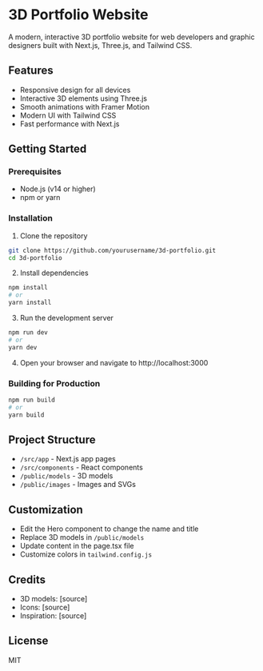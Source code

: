 # 3D Portfolio Website

A modern, interactive 3D portfolio website for web developers and graphic designers built with Next.js, Three.js, and Tailwind CSS.

## Features

- Responsive design for all devices
- Interactive 3D elements using Three.js
- Smooth animations with Framer Motion
- Modern UI with Tailwind CSS
- Fast performance with Next.js

## Getting Started

### Prerequisites

- Node.js (v14 or higher)
- npm or yarn

### Installation

1. Clone the repository
```bash
git clone https://github.com/yourusername/3d-portfolio.git
cd 3d-portfolio
```

2. Install dependencies
```bash
npm install
# or
yarn install
```

3. Run the development server
```bash
npm run dev
# or
yarn dev
```

4. Open your browser and navigate to http://localhost:3000

### Building for Production

```bash
npm run build
# or
yarn build
```

## Project Structure

- `/src/app` - Next.js app pages
- `/src/components` - React components
- `/public/models` - 3D models
- `/public/images` - Images and SVGs

## Customization

- Edit the Hero component to change the name and title
- Replace 3D models in `/public/models`
- Update content in the page.tsx file
- Customize colors in `tailwind.config.js`

## Credits

- 3D models: [source]
- Icons: [source]
- Inspiration: [source]

## License

MIT 